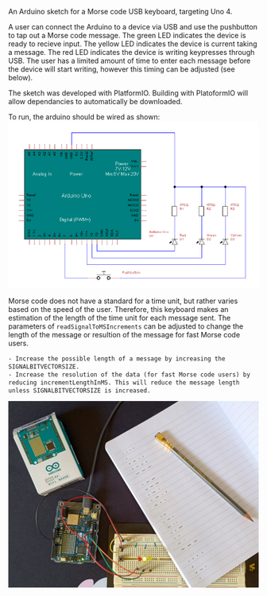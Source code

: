 An Arduino sketch for a Morse code USB keyboard, targeting Uno 4.

A user can connect the Arduino to a device via USB and use the pushbutton to tap out a Morse code message. The green LED indicates the device is ready to recieve input. The yellow LED indicates the device is current taking a message. The red LED indicates the device is writing keypresses through USB.
The user has a limited amount of time to enter each message before the device will start writing, however this timing can be adjusted (see below).

The sketch was developed with PlatformIO. Building with PlatoformIO will allow dependancies to automatically be downloaded.

To run, the arduino should be wired as shown:
![circuit diagram](./MorseCodeKey.png)

Morse code does not have a standard for a time unit, but rather varies based on the speed of the user. Therefore, this keyboard makes an estimation of the length of the time unit for each message sent.
The parameters of `readSignalToMSIncrements` can be adjusted to change the length of the message or resultion of the message for fast Morse code users.

```
- Increase the possible length of a message by increasing the SIGNALBITVECTORSIZE.
- Increase the resolution of the data (for fast Morse code users) by reducing incrementLengthInMS. This will reduce the message length unless SIGNALBITVECTORSIZE is increased.
```

![device photo](./morsecodekeyphoto.jpg)